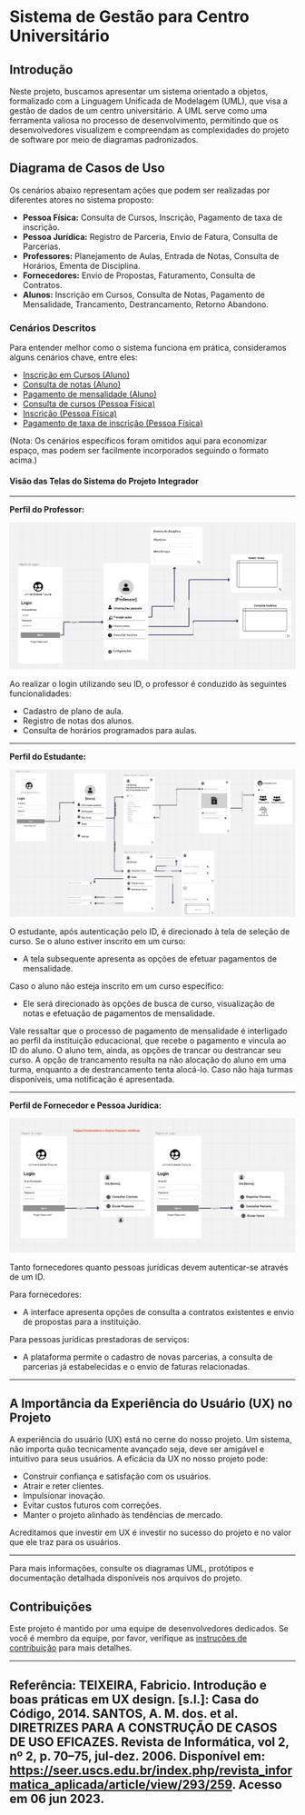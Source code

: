 
# Sistema de Gestão para Centro Universitário

## Introdução

Neste projeto, buscamos apresentar um sistema orientado a objetos, formalizado com a Linguagem Unificada de Modelagem (UML), que visa a gestão de dados de um centro universitário. A UML serve como uma ferramenta valiosa no processo de desenvolvimento, permitindo que os desenvolvedores visualizem e compreendam as complexidades do projeto de software por meio de diagramas padronizados.

## Diagrama de Casos de Uso

Os cenários abaixo representam ações que podem ser realizadas por diferentes atores no sistema proposto:

- **Pessoa Física:** Consulta de Cursos, Inscrição, Pagamento de taxa de inscrição.
- **Pessoa Jurídica:** Registro de Parceria, Envio de Fatura, Consulta de Parcerias.
- **Professores:** Planejamento de Aulas, Entrada de Notas, Consulta de Horários, Ementa de Disciplina.
- **Fornecedores:** Envio de Propostas, Faturamento, Consulta de Contratos.
- **Alunos:** Inscrição em Cursos, Consulta de Notas, Pagamento de Mensalidade, Trancamento, Destrancamento, Retorno Abandono.

### Cenários Descritos

Para entender melhor como o sistema funciona em prática, consideramos alguns cenários chave, entre eles:

- [Inscrição em Cursos (Aluno)](#inscrição-em-cursos-aluno)
- [Consulta de notas (Aluno)](#consulta-de-notas-aluno)
- [Pagamento de mensalidade (Aluno)](#pagamento-de-mensalidade-aluno)
- [Consulta de cursos (Pessoa Física)](#consulta-de-cursos-pessoa-física)
- [Inscrição (Pessoa Física)](#inscrição-pessoa-física)
- [Pagamento de taxa de inscrição (Pessoa Física)](#pagamento-de-taxa-de-inscrição-pessoa-física)

(Nota: Os cenários específicos foram omitidos aqui para economizar espaço, mas podem ser facilmente incorporados seguindo o formato acima.)

#### Visão das Telas do Sistema do Projeto Integrador

---

**Perfil do Professor:**

![Imagem representativa do fluxo do professor](images/fluxograma1.jpg)

Ao realizar o login utilizando seu ID, o professor é conduzido às seguintes funcionalidades:

- Cadastro de plano de aula.
- Registro de notas dos alunos.
- Consulta de horários programados para aulas.

---

**Perfil do Estudante:**

![Imagem representativa do fluxo do estudante](images/fluxograma2.jpg)

O estudante, após autenticação pelo ID, é direcionado à tela de seleção de curso. Se o aluno estiver inscrito em um curso:

- A tela subsequente apresenta as opções de efetuar pagamentos de mensalidade.
  
Caso o aluno não esteja inscrito em um curso específico:

- Ele será direcionado às opções de busca de curso, visualização de notas e efetuação de pagamentos de mensalidade.

Vale ressaltar que o processo de pagamento de mensalidade é interligado ao perfil da instituição educacional, que recebe o pagamento e vincula ao ID do aluno. O aluno tem, ainda, as opções de trancar ou destrancar seu curso. A opção de trancamento resulta na não alocação do aluno em uma turma, enquanto a de destrancamento tenta alocá-lo. Caso não haja turmas disponíveis, uma notificação é apresentada.

---

**Perfil de Fornecedor e Pessoa Jurídica:**

![Imagem representativa dos fluxos de Fornecedor e Pessoa Jurídica](images/fluxograma3.jpg)

Tanto fornecedores quanto pessoas jurídicas devem autenticar-se através de um ID. 

Para fornecedores:

- A interface apresenta opções de consulta a contratos existentes e envio de propostas para a instituição.

Para pessoas jurídicas prestadoras de serviços:

- A plataforma permite o cadastro de novas parcerias, a consulta de parcerias já estabelecidas e o envio de faturas relacionadas.

---

## A Importância da Experiência do Usuário (UX) no Projeto

A experiência do usuário (UX) está no cerne do nosso projeto. Um sistema, não importa quão tecnicamente avançado seja, deve ser amigável e intuitivo para seus usuários. A eficácia da UX no nosso projeto pode:

- Construir confiança e satisfação com os usuários.
- Atrair e reter clientes.
- Impulsionar inovação.
- Evitar custos futuros com correções.
- Manter o projeto alinhado às tendências de mercado.

Acreditamos que investir em UX é investir no sucesso do projeto e no valor que ele traz para os usuários.

---

Para mais informações, consulte os diagramas UML, protótipos e documentação detalhada disponíveis nos arquivos do projeto.

## Contribuições

Este projeto é mantido por uma equipe de desenvolvedores dedicados. Se você é membro da equipe, por favor, verifique as [instruções de contribuição](#contribuições) para mais detalhes.

--- 

**Referência**: 
TEIXEIRA, Fabricio. Introdução e boas práticas em UX design. [s.l.]: Casa do Código, 2014.
SANTOS, A. M. dos. et al. DIRETRIZES PARA A CONSTRUÇÃO DE CASOS DE USO EFICAZES. Revista de Informática, vol 2, nº 2, p. 70–75, jul-dez. 2006. Disponível em: https://seer.uscs.edu.br/index.php/revista_informatica_aplicada/article/view/293/259. Acesso em 06 jun 2023.
---
